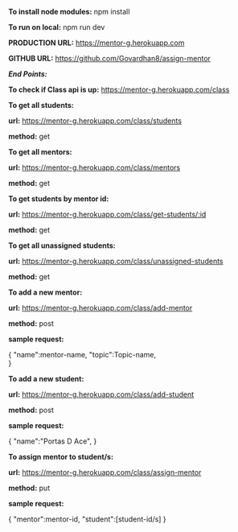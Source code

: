 **To install node modules:** npm install

**To run on local:** npm run dev

**PRODUCTION URL:** https://mentor-g.herokuapp.com

**GITHUB URL:** https://github.com/Govardhan8/assign-mentor

**_End Points:_**

**To check if Class api is up:** https://mentor-g.herokuapp.com/class

**To get all students:**

**url:** https://mentor-g.herokuapp.com/class/students

**method:** get

**To get all mentors:**

**url:** https://mentor-g.herokuapp.com/class/mentors

**method:** get

**To get students by mentor id:**

**url:** https://mentor-g.herokuapp.com/class/get-students/:id

**method:** get

**To get all unassigned students:**

**url:** https://mentor-g.herokuapp.com/class/unassigned-students

**method:** get

**To add a new mentor:**

**url:** https://mentor-g.herokuapp.com/class/add-mentor

**method:** post

**sample request:**

{
"name":mentor-name,
"topic":Topic-name,  
}

**To add a new student:**

**url:** https://mentor-g.herokuapp.com/class/add-student

**method:** post

**sample request:**

{
"name":"Portas D Ace",
}

**To assign mentor to student/s:**

**url:** https://mentor-g.herokuapp.com/class/assign-mentor

**method:** put

**sample request:**

{
"mentor":mentor-id,
"student":[student-id/s]
}
